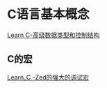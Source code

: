 # C语言基本概念

[Learn C-高级数据类型和控制结构](https://wizardforcel.gitbooks.io/lcthw/content/ex21.html)

## C的宏
[Learn_C -Zed的强大的调试宏](https://wizardforcel.gitbooks.io/lcthw/content/ex20.html)